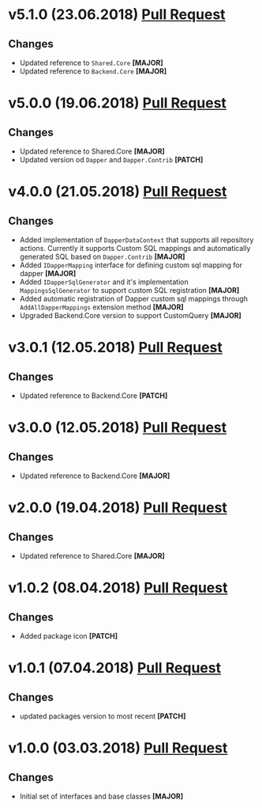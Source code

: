 ﻿# v5.1.0 (23.06.2018) [Pull Request](https://github.com/oskardudycz/GoldenEye/pull/65)

## Changes

* Updated reference to `Shared.Core` **[MAJOR]**
* Updated reference to `Backend.Core` **[MAJOR]**

# v5.0.0 (19.06.2018) [Pull Request](https://github.com/oskardudycz/GoldenEye/pull/64)

## Changes

* Updated reference to Shared.Core **[MAJOR]**
* Updated version od `Dapper` and `Dapper.Contrib` **[PATCH]**

# v4.0.0 (21.05.2018) [Pull Request](https://github.com/oskardudycz/GoldenEye/pull/59)

## Changes

* Added implementation of `DapperDataContext` that supports all repository actions. Currently it supports Custom SQL mappings and automatically generated SQL based on `Dapper.Contrib` **[MAJOR]**
* Added `IDapperMapping` interface for defining custom sql mapping for dapper **[MAJOR]**
* Added `IDapperSqlGenerator` and it's implementation `MappingsSqlGenerator` to support custom SQL registration **[MAJOR]**
* Added automatic registration of Dapper custom sql mappings through `AddAllDapperMappings` extension method **[MAJOR]**
* Upgraded Backend.Core version to support CustomQuery **[MAJOR]**

# v3.0.1 (12.05.2018) [Pull Request](https://github.com/oskardudycz/GoldenEye/pull/61)

## Changes

* Updated reference to Backend.Core **[PATCH]**

# v3.0.0 (12.05.2018) [Pull Request](https://github.com/oskardudycz/GoldenEye/pull/60)

## Changes

* Updated reference to Backend.Core **[MAJOR]**

# v2.0.0 (19.04.2018) [Pull Request](https://github.com/oskardudycz/GoldenEye/pull/58)

## Changes

* Updated reference to Shared.Core **[MAJOR]**


# v1.0.2 (08.04.2018) [Pull Request](https://github.com/oskardudycz/GoldenEye/pull/54)

## Changes

* Added package icon **[PATCH]**


# v1.0.1 (07.04.2018) [Pull Request](https://github.com/oskardudycz/GoldenEye/pull/53)

## Changes

* updated packages version to most recent **[PATCH]**


# v1.0.0 (03.03.2018) [Pull Request](https://github.com/oskardudycz/GoldenEye/pull/51)

## Changes

* Initial set of interfaces and base classes **[MAJOR]**